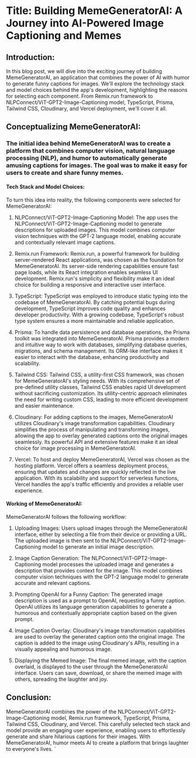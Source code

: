 # Title: Building MemeGeneratorAI: A Journey into AI-Powered Image Captioning and Memes

## Introduction:

In this blog post, we will dive into the exciting journey of building MemeGeneratorAI, an application that combines the power of AI with humor to generate funny captions for images. We'll explore the technology stack and model choices behind the app's development, highlighting the reasons for selecting each component. From Remix.run framework to NLPConnect/ViT-GPT2-Image-Captioning model, TypeScript, Prisma, Tailwind CSS, Cloudinary, and Vercel deployment, we'll cover it all.

## Conceptualizing MemeGeneratorAI:

### The initial idea behind MemeGeneratorAI was to create a platform that combines computer vision, natural language processing (NLP), and humor to automatically generate amusing captions for images. The goal was to make it easy for users to create and share funny memes.

#### Tech Stack and Model Choices:

To turn this idea into reality, the following components were selected for MemeGeneratorAI:

1. NLPConnect/ViT-GPT2-Image-Captioning Model:
   The app uses the NLPConnect/ViT-GPT2-Image-Captioning model to generate descriptions for uploaded images. This model combines computer vision techniques with the GPT-2 language model, enabling accurate and contextually relevant image captions.

2. Remix.run Framework:
   Remix.run, a powerful framework for building server-rendered React applications, was chosen as the foundation for MemeGeneratorAI. Its server-side rendering capabilities ensure fast page loads, while its React integration enables seamless UI development. Remix.run's simplicity and flexibility make it an ideal choice for building a responsive and interactive user interface.

3. TypeScript:
   TypeScript was employed to introduce static typing into the codebase of MemeGeneratorAI. By catching potential bugs during development, TypeScript improves code quality and enhances developer productivity. With a growing codebase, TypeScript's robust type system ensures a more maintainable and reliable application.

4. Prisma:
   To handle data persistence and database operations, the Prisma toolkit was integrated into MemeGeneratorAI. Prisma provides a modern and intuitive way to work with databases, simplifying database queries, migrations, and schema management. Its ORM-like interface makes it easier to interact with the database, enhancing productivity and scalability.

5. Tailwind CSS:
   Tailwind CSS, a utility-first CSS framework, was chosen for MemeGeneratorAI's styling needs. With its comprehensive set of pre-defined utility classes, Tailwind CSS enables rapid UI development without sacrificing customization. Its utility-centric approach eliminates the need for writing custom CSS, leading to more efficient development and easier maintenance.

6. Cloudinary:
   For adding captions to the images, MemeGeneratorAI utilizes Cloudinary's image transformation capabilities. Cloudinary simplifies the process of manipulating and transforming images, allowing the app to overlay generated captions onto the original images seamlessly. Its powerful API and extensive features make it an ideal choice for image processing in MemeGeneratorAI.

7. Vercel:
   To host and deploy MemeGeneratorAI, Vercel was chosen as the hosting platform. Vercel offers a seamless deployment process, ensuring that updates and changes are quickly reflected in the live application. With its scalability and support for serverless functions, Vercel handles the app's traffic efficiently and provides a reliable user experience.

#### Working of MemeGeneratorAI:

MemeGeneratorAI follows the following workflow:

1. Uploading Images:
   Users upload images through the MemeGeneratorAI interface, either by selecting a file from their device or providing a URL. The uploaded image is then sent to the NLPConnect/ViT-GPT2-Image-Captioning model to generate an initial image description.

2. Image Caption Generation:
   The NLPConnect/ViT-GPT2-Image-Captioning model processes the uploaded image and generates a description that provides context for the image. This model combines computer vision techniques with the GPT-2 language model to generate accurate and relevant captions.

3. Prompting OpenAI for a Funny Caption:
   The generated image description is used as a prompt to OpenAI, requesting a funny caption. OpenAI utilizes its language generation capabilities to generate a humorous and contextually appropriate caption based on the given prompt.

4. Image Caption Overlay:
   Cloudinary's image transformation capabilities are used to overlay the generated caption onto the original image. The caption is added to the image using Cloudinary's APIs, resulting in a visually appealing and humorous image.

5. Displaying the Memed Image:
   The final memed image, with the caption overlaid, is displayed to the user through the MemeGeneratorAI interface. Users can save, download, or share the memed image with others, spreading the laughter and joy.

## Conclusion:

MemeGeneratorAI combines the power of the NLPConnect/ViT-GPT2-Image-Captioning model, Remix.run framework, TypeScript, Prisma, Tailwind CSS, Cloudinary, and Vercel. This carefully selected tech stack and model provide an engaging user experience, enabling users to effortlessly generate and share hilarious captions for their images. With MemeGeneratorAI, humor meets AI to create a platform that brings laughter to everyone's lives.
`

